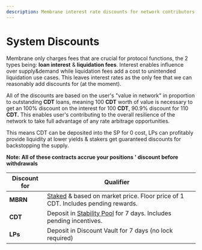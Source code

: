 ```yaml
---
description: Membrane interest rate discounts for network contributors
---
```


# System Discounts

Membrane only charges fees that are crucial for protocol functions, the 2 types being: **loan interest** & **liquidation fees**. Interest enables influence over supply\&demand while liquidation fees add a cost to unintended liquidation use cases. This leaves interest rates as the only fee that we can reasonably add discounts for (at the moment).

All of the discounts are based on the user's "value in network" in proportion to outstanding **CDT** loans, meaning 100 **CDT** worth of value is necessary to get an 100% discount on the interest for 100 **CDT**, 90.9% discount for 110 **CDT.** This enables user's contributing to the overall resilience of the network to take full advantage of any rate arbitrage opportunities.

This means CDT can be deposited into the SP for 0 cost, LPs can profitably provide liquidity at lower yields & stakers get guaranteed discounts for backstopping the supply.

**Note: All of these contracts accrue your positions ' discount before withdrawals**

<table><thead><tr><th>Discount for</th><th>Qualifier</th><th data-hidden></th></tr></thead><tbody><tr><td><strong>MBRN</strong></td><td><a href="../smart-contracts/staking.md">Staked</a> &#x26; based on market price. Floor price of 1 CDT. Includes pending rewards.</td><td></td></tr><tr><td><strong>CDT</strong></td><td>Deposit in <a href="../smart-contracts/stability-pool.md">Stability Pool</a> for 7 days. Includes pending incentives.</td><td></td></tr><tr><td><strong>LPs</strong></td><td>Deposit in Discount Vault for 7 days (no lock required)</td><td></td></tr></tbody></table>

